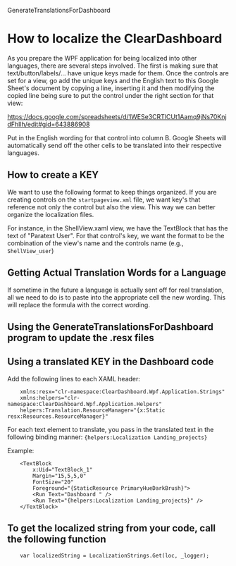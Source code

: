 GenerateTranslationsForDashboard

# How to localize the ClearDashboard

As you prepare the WPF application for being localized into other languages, there are several steps involved.  The first is making sure that text/button/labels/... have unique keys made for them.  Once the controls are set for a view, go add the unique keys and the English text to this Google Sheet's document by copying a line, inserting it and then modifying the copied line being sure to put the control under the right section for that view:

https://docs.google.com/spreadsheets/d/1WESe3CRTlCUt1Aamq9jNs70KnjdFhllh/edit#gid=643886908

Put in the English wording for that control into column B.  Google Sheets will automatically send off the other cells to be translated into their respective languages.

## How to create a KEY

We want to use the following format to keep things organized.  If you are creating controls on the `startpageview.xml` file, we want key's that reference not only the control but also the view.  This way we can better organize the localization files.

For instance, in the ShellView.xaml view, we have the TextBlock that has the text of "Paratext User".  For that control's key, we want the format to be the combination of the view's name and the controls name (e.g., `ShellView_user`)

## Getting Actual Translation Words for a Language

If sometime in the future a language is actually sent off for real translation, all we need to do is to paste into the appropriate cell the new wording.  This will replace the formula with the correct wording.

## Using the GenerateTranslationsForDashboard program to update the .resx files




## Using a translated KEY in the Dashboard code

Add the following lines to each XAML header:

```
    xmlns:resx="clr-namespace:ClearDashboard.Wpf.Application.Strings"
    xmlns:helpers="clr-namespace:ClearDashboard.Wpf.Application.Helpers"
    helpers:Translation.ResourceManager="{x:Static resx:Resources.ResourceManager}"
```

For each text element to translate, you pass in the translated text in the following binding manner: `{helpers:Localization Landing_projects}`

Example:
```
    <TextBlock
        x:Uid="TextBlock_1"
        Margin="15,5,5,0"
        FontSize="20"
        Foreground="{StaticResource PrimaryHueDarkBrush}">
        <Run Text="Dashboard " />
        <Run Text="{helpers:Localization Landing_projects}" />
    </TextBlock>
```

## To get the localized string from your code, call the following function
```
    var localizedString = LocalizationStrings.Get(loc, _logger);
```
